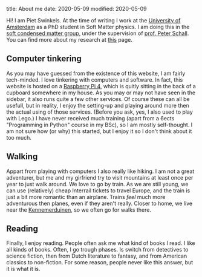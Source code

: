title: About me
date: 2020-05-09
modified: 2020-05-09

Hi! I am Piet Swinkels. At the time of writing I work at the [University of Amsterdam](https://www.uva.nl/en) as a PhD student in Soft Matter physics. I am doing this in the [soft condensed matter group](https://iop.fnwi.uva.nl/scm/), under the supervision of [prof. Peter Schall](https://peterschall.de/). You can find more about my research at [this]({filename}/pages/research.md) page.

## Computer tinkering
As you may have guessed from the existence of this website, I am fairly tech-minded. I love tinkering with computers and software. In fact, this website is hosted on a [Raspberry Pi 4](https://www.raspberrypi.org/), which is quitly sitting in the back of a cupboard somewhere in my house. As you may or may not have seen in the sidebar, it also runs quite a few other services. Of course these can all be usefull, but in reality, I enjoy the setting-up and playing around more then the actual using of those services. (Before you ask, yes, I also used to play with Lego.) I have never received much training (apart from a 6ects "Programming in Python" course in my BSc), so I am mostly self-thought. I am not sure how (or why) this started, but I enjoy it so I don't think about it too much.

## Walking
Appart from playing with computers I also really like hiking. I am not a great adventurer, but me and my girfriend try to visit mountains at least once per year to just walk around. We love to go by train. As we are still young, we can use (relatively) cheap Interrail tickets to travel Europe, and the train is just a bit more romantic than an airplane. Trains *feel* much more adventurous then planes, even if they aren't really.
Closer to home, we live near the [Kennemerduinen](https://www.np-zuidkennemerland.nl/), so we often go for walks there.

## Reading
Finally, I enjoy reading. People often ask me what kind of books I read. I like all kinds of books. Often, I go trough phases. Is switch from detectives to science fiction, then from Dutch literature to fantasy, and from American classics to non-fiction. For some reason, people never like this answer, but it is what it is. 
